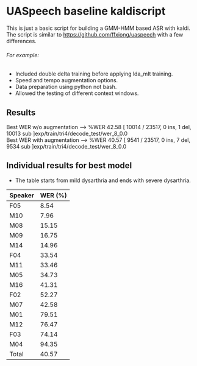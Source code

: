 # UASpeech baseline kaldiscript

This is just a basic script for building a GMM-HMM based ASR with kaldi.
The script is similar to https://github.com/ffxiong/uaspeech with a few differences.

###### For example:
  - Included double delta training before applying lda_mlt training.
  - Speed and tempo augmentation options.
  - Data preparation using python not bash.
  - Allowed the testing of different context windows.
  
  ## Results
  
  Best WER w/o augmentation --> %WER 42.58 [ 10014 / 23517, 0 ins, 1 del, 10013 sub ]exp/train/tri4/decode_test/wer_8_0.0 <br/>
  Best WER with augmentation --> %WER 40.57 [ 9541 / 23517, 0 ins, 7 del, 9534 sub ]exp/train/tri4/decode_test/wer_8_0.0
  
  
  ## Individual results for best model
  - The table starts from mild dysarthria and ends with severe dysarthria.
  
| Speaker  | WER (%) |
| -------- | ------- |
| F05  | 8.54  |
| M10  | 7.96  |
| M08  | 15.15  |
| M09  | 16.75  |
| M14  | 14.96  |
| F04  | 33.54  |
| M11  | 33.46  |
| M05  | 34.73  |
| M16  | 41.31  |
| F02  | 52.27  |
| M07  | 42.58  |
| M01  | 79.51  |
| M12  | 76.47  |
| F03  | 74.14  |
| M04  | 94.35  |
| Total  | 40.57  |
